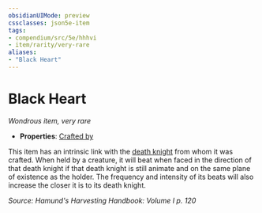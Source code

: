 ```yaml
---
obsidianUIMode: preview
cssclasses: json5e-item
tags:
- compendium/src/5e/hhhvi
- item/rarity/very-rare
aliases: 
- "Black Heart"
---
```

# Black Heart
*Wondrous item, very rare*  

- **Properties**: [Crafted by](/compendium/rules/item-properties.md#Crafted%20by)

This item has an intrinsic link with the [death knight](compendium/bestiary/undead/death-knight.md) from whom it was crafted. When held by a creature, it will beat when faced in the direction of that death knight if that death knight is still animate and on the same plane of existence as the holder. The frequency and intensity of its beats will also increase the closer it is to its death knight.

*Source: Hamund's Harvesting Handbook: Volume I p. 120*